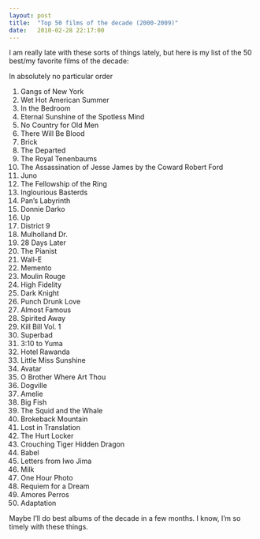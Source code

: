 ```yaml
---
layout: post
title:  "Top 50 films of the decade (2000-2009)"
date:   2010-02-28 22:17:00
---
```

I am really late with these sorts of things lately, but here is my list of the 50 best/my favorite films of the decade:

In absolutely no particular order

1. Gangs of New York
1. Wet Hot American Summer
1. In the Bedroom
1. Eternal Sunshine of the Spotless Mind
1. No Country for Old Men
1. There Will Be Blood
1. Brick
1. The Departed
1. The Royal Tenenbaums
1. The Assassination of Jesse James by the Coward Robert Ford
1. Juno
1. The Fellowship of the Ring
1. Inglourious Basterds
1. Pan’s Labyrinth
1. Donnie Darko
1. Up
1. District 9
1. Mulholland Dr.
1. 28 Days Later
1. The Pianist
1. Wall-E
1. Memento
1. Moulin Rouge
1. High Fidelity
1. Dark Knight
1. Punch Drunk Love
1. Almost Famous
1. Spirited Away
1. Kill Bill Vol. 1
1. Superbad
1. 3:10 to Yuma
1. Hotel Rawanda
1. Little Miss Sunshine
1. Avatar
1. O Brother Where Art Thou
1. Dogville
1. Amelie
1. Big Fish
1. The Squid and the Whale
1. Brokeback Mountain
1. Lost in Translation
1. The Hurt Locker
1. Crouching Tiger Hidden Dragon
1. Babel
1. Letters from Iwo Jima
1. Milk
1. One Hour Photo
1. Requiem for a Dream
1. Amores Perros
1. Adaptation

Maybe I’ll do best albums of the decade in a few months. I know, I’m so timely with these things.
